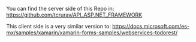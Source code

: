 You can find the server side of this Repo in:
https://github.com/tcrurav/API_ASP.NET_FRAMEWORK

This client side is a very similar version to:
https://docs.microsoft.com/es-mx/samples/xamarin/xamarin-forms-samples/webservices-todorest/
